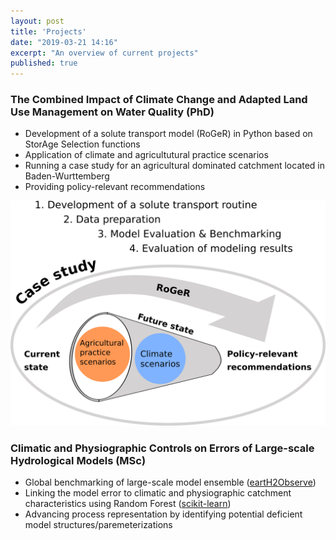 ```yaml
---
layout: post
title: 'Projects'
date: "2019-03-21 14:16"
excerpt: "An overview of current projects"
published: true
---
```

### The Combined Impact of Climate Change and Adapted Land Use Management on Water Quality (PhD)
- Development of a solute transport model (RoGeR) in Python based on StorAge Selection functions
- Application of climate and agricultutural practice scenarios
- Running a case study for an agricultural dominated catchment located in Baden-Wurttemberg
- Providing policy-relevant recommendations

![Graphical Abstract](/img/graphical_abstract.png)

### Climatic and Physiographic Controls on Errors of Large-scale Hydrological Models (MSc)
- Global benchmarking of large-scale model ensemble ([eartH2Observe](https://wci.earth2observe.eu/portal/))
- Linking the model error to climatic and physiographic catchment characteristics using Random Forest ([scikit-learn](https://scikit-learn.org/stable/))
- Advancing process representation by identifying potential deficient model structures/paremeterizations

